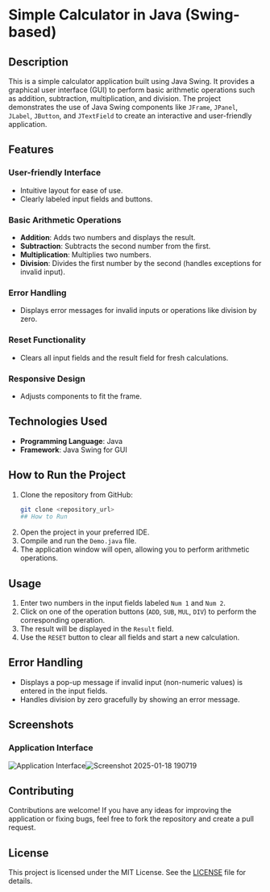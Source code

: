 # Simple Calculator in Java (Swing-based)

## Description
This is a simple calculator application built using Java Swing. It provides a graphical user interface (GUI) to perform basic arithmetic operations such as addition, subtraction, multiplication, and division. The project demonstrates the use of Java Swing components like `JFrame`, `JPanel`, `JLabel`, `JButton`, and `JTextField` to create an interactive and user-friendly application.

## Features
### User-friendly Interface
- Intuitive layout for ease of use.
- Clearly labeled input fields and buttons.

### Basic Arithmetic Operations
- **Addition**: Adds two numbers and displays the result.
- **Subtraction**: Subtracts the second number from the first.
- **Multiplication**: Multiplies two numbers.
- **Division**: Divides the first number by the second (handles exceptions for invalid input).

### Error Handling
- Displays error messages for invalid inputs or operations like division by zero.

### Reset Functionality
- Clears all input fields and the result field for fresh calculations.

### Responsive Design
- Adjusts components to fit the frame.

## Technologies Used
- **Programming Language**: Java
- **Framework**: Java Swing for GUI

## How to Run the Project
1. Clone the repository from GitHub:
   ```bash
   git clone <repository_url>
   ## How to Run

1. Open the project in your preferred IDE.
2. Compile and run the `Demo.java` file.
3. The application window will open, allowing you to perform arithmetic operations.

## Usage

1. Enter two numbers in the input fields labeled `Num 1` and `Num 2`.
2. Click on one of the operation buttons (`ADD`, `SUB`, `MUL`, `DIV`) to perform the corresponding operation.
3. The result will be displayed in the `Result` field.
4. Use the `RESET` button to clear all fields and start a new calculation.
## Error Handling

- Displays a pop-up message if invalid input (non-numeric values) is entered in the input fields.
- Handles division by zero gracefully by showing an error message.

## Screenshots

### Application Interface
![Application Interface](https://via.placeholder.com/450x300.png?text=Application+Interface+Placeholder)![Screenshot 2025-01-18 190719](https://github.com/user-attachments/assets/314f5a90-4515-4260-a78d-30073af082b4)


## Contributing

Contributions are welcome! If you have any ideas for improving the application or fixing bugs, feel free to fork the repository and create a pull request.

## License

This project is licensed under the MIT License. See the [LICENSE](LICENSE) file for details.

